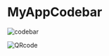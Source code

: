 # MyAppCodebar

![codebar](https://github.com/jzambranom30/MyAppCodebar/assets/127617553/49c6334a-dc07-44f0-96bb-0223600dd50d)

![QRcode](https://github.com/jzambranom30/MyAppCodebar/assets/127617553/24caebbf-cbaa-4c73-bcdd-8934b426029f)
